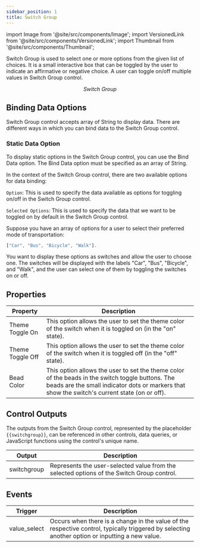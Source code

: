```yaml
---
sidebar_position: 1
title: Switch Group
---
```


import Image from '@site/src/components/Image';
import VersionedLink from '@site/src/components/VersionedLink';
import Thumbnail from '@site/src/components/Thumbnail';

Switch Group is used to select one or more options from the given list of choices. It is a small interactive box that can be toggled by the user to indicate an affirmative or negative choice. A user can toggle on/off multiple values in Switch Group control.

<figure>
  <Thumbnail src="/img/reference/controls/switch-group/preview.png" alt="Switch Group" />
  <figcaption align = "center"><i>Switch Group</i></figcaption>
</figure>

## Binding Data Options

Switch Group control accepts array of String to display data. There are different ways in which you can bind data to the Switch Group control.

### Static Data Option

To display static options in the Switch Group control, you can use the Bind Data option. The Bind Data option must be specified as an array of String. 

In the context of the Switch Group control, there are two available options for data binding:

`Option`: This is used to specify the data available as options for toggling on/off in the Switch Group control.

`Selected Options`: This is used to specify the data that we want to be toggled on by default in the Switch Group control.

Suppose you have an array of options for a user to select their preferred mode of transportation: 

```js
["Car", "Bus", "Bicycle", "Walk"].
```

You want to display these options as switches and allow the user to choose one. The switches will be displayed with the labels "Car", "Bus", "Bicycle", and "Walk", and the user can select one of them by toggling the switches on or off.


## Properties

| Property          | Description                                                                                                                                                                                           |
|-------------------|-------------------------------------------------------------------------------------------------------------------------------------------------------------------------------------------------------|
| Theme Toggle On   | This option allows the user to set the theme color of the switch when it is toggled on (in the "on" state).                                                                                            |
| Theme Toggle Off  | This option allows the user to set the theme color of the switch when it is toggled off (in the "off" state).                                                                                          |
| Bead Color        | This option allows the user to set the theme color of the beads in the switch toggle buttons. The beads are the small indicator dots or markers that show the switch's current state (on or off).      |


## Control Outputs

The outputs from the Switch Group control, represented by the placeholder `{{switchgroup}}`, can be referenced in other controls, data queries, or JavaScript functions using the control's unique name.

| Output       | Description                                                                                                  |
|--------------|--------------------------------------------------------------------------------------------------------------|
| switchgroup    | Represents the user-selected value from the selected options of the Switch Group control.                        |


## Events


| Trigger     | Description                                                                                                                              |
|--------------|------------------------------------------------------------------------------------------------------------------------------------------|
| value_select | Occurs when there is a change in the value of the respective control, typically triggered by selecting another option or inputting a new value. |
